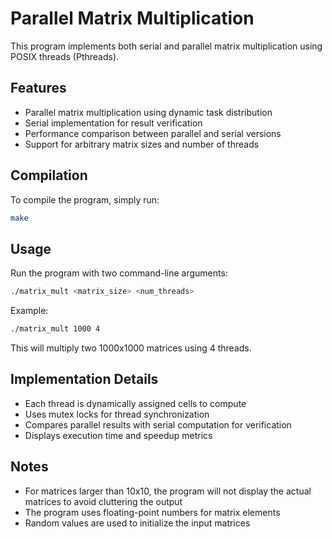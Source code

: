 # Parallel Matrix Multiplication

This program implements both serial and parallel matrix multiplication using POSIX threads (Pthreads).

## Features

- Parallel matrix multiplication using dynamic task distribution
- Serial implementation for result verification
- Performance comparison between parallel and serial versions
- Support for arbitrary matrix sizes and number of threads

## Compilation

To compile the program, simply run:

```bash
make
```

## Usage

Run the program with two command-line arguments:

```bash
./matrix_mult <matrix_size> <num_threads>
```

Example:

```bash
./matrix_mult 1000 4
```

This will multiply two 1000x1000 matrices using 4 threads.

## Implementation Details

- Each thread is dynamically assigned cells to compute
- Uses mutex locks for thread synchronization
- Compares parallel results with serial computation for verification
- Displays execution time and speedup metrics

## Notes

- For matrices larger than 10x10, the program will not display the actual matrices to avoid cluttering the output
- The program uses floating-point numbers for matrix elements
- Random values are used to initialize the input matrices
